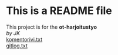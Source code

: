 # This is a README file
This project is for the __ot-harjoitustyo__  \
*by JK*  \
[komentorivi.txt](./laskarit/viikko1/komentorivi.txt)  \
[gitlog.txt](./laskarit/viikko1/gitlog.txt)  
